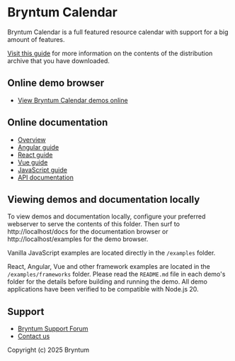 # Bryntum Calendar

Bryntum Calendar is a full featured resource calendar with support for a big amount of features.

[Visit this guide](https://bryntum.com/products/calendar/docs/download#distribution-archive)
for more information on the contents of the distribution archive that you have downloaded.

## Online demo browser

* [View Bryntum Calendar demos online](https://bryntum.com/products/calendar/examples)

## Online documentation

* [Overview](https://bryntum.com/products/calendar/docs)
* [Angular guide](https://bryntum.com/products/calendar/docs/guide/Calendar/quick-start/angular)
* [React guide](https://bryntum.com/products/calendar/docs/guide/Calendar/quick-start/react)
* [Vue guide](https://bryntum.com/products/calendar/docs/guide/Calendar/quick-start/vue-3)
* [JavaScript guide](https://bryntum.com/products/calendar/docs/guide/Calendar/quick-start/javascript)
* [API documentation](https://bryntum.com/products/calendar/docs/api/api)

## Viewing demos and documentation locally

To view demos and documentation locally, configure your preferred webserver to serve the contents of this folder.
Then surf to http://localhost/docs for the documentation browser or http://localhost/examples for the demo browser.

Vanilla JavaScript examples are located directly in the `/examples` folder.

React, Angular, Vue and other framework examples are located in the `/examples/frameworks` folder. Please
read the `README.md` file in each demo's folder for the details before building and running the demo.
All demo applications have been verified to be compatible with Node.js 20.

## Support

* [Bryntum Support Forum](https://forum.bryntum.com/)
* [Contact us](https://bryntum.com/contact/)

Copyright (c) 2025 Bryntum
